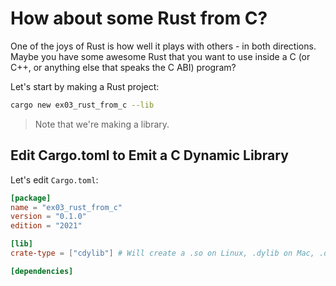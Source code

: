 # How about some Rust from C?

One of the joys of Rust is how well it plays with others - in both directions. Maybe you have some
awesome Rust that you want to use inside a C (or C++, or anything else that speaks the C ABI) program?

Let's start by making a Rust project:

```bash
cargo new ex03_rust_from_c --lib
```

> Note that we're making a library.

## Edit Cargo.toml to Emit a C Dynamic Library

Let's edit `Cargo.toml`:

```toml
[package]
name = "ex03_rust_from_c"
version = "0.1.0"
edition = "2021"

[lib]
crate-type = ["cdylib"] # Will create a .so on Linux, .dylib on Mac, .dll on Windows

[dependencies]
```